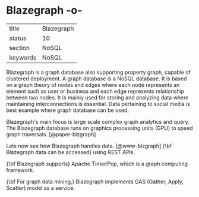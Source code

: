 # Blazegraph -o-


|          |                |
| -------- | -------------- |
| title    | Blazegraph     | 
| status   | 10             |
| section  | NoSQL          |
| keywords | NoSQL          |



Blazegraph is a graph database also supporting property graph, capable
of clustered deployment. A graph database is a NoSQL database. It is
based on a graph theory of nodes and edges where each node represents
an element such as user or business and each edge represents
relationship between two nodes. It is mainly used for storing and
analyzing data where maintaining interconnections is essential. Data
pertaining to social media is best example where graph database can be
used.

Blazegraph's main focus is large scale complex graph analytics and
query.  The Blazegraph database runs on graphics processing units
(GPU) to speed graph traversals. [@paper-blzgraph]

Lets now see how Blazegraph handles data. [@www-blzgraph] {\bf
Blazegraph data can be accessed} using REST APIs.

{\bf Blazegraph supports} Apache TinkerPop, which is a graph computing
 framework.

{\bf For graph data mining,} Blazegraph implements GAS (Gather, Apply,
Scatter) model as a service.



